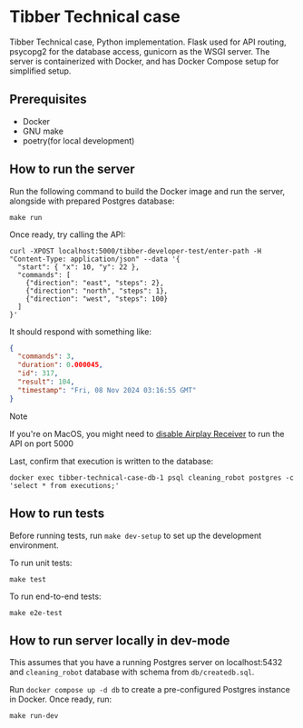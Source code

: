 # Tibber Technical case

Tibber Technical case, Python implementation.
Flask used for API routing, psycopg2 for the database access, gunicorn as the WSGI server.
The server is containerized with Docker, and has Docker Compose setup for simplified setup.

## Prerequisites

* Docker
* GNU make
* poetry(for local development)

## How to run the server

Run the following command to build the Docker image and run the server, alongside with prepared Postgres database:

```shell
make run
```

Once ready, try calling the API:

```shell
curl -XPOST localhost:5000/tibber-developer-test/enter-path -H "Content-Type: application/json" --data '{
  "start": { "x": 10, "y": 22 },
  "commands": [
    {"direction": "east", "steps": 2},
    {"direction": "north", "steps": 1},
    {"direction": "west", "steps": 100}
  ]
}'
```

It should respond with something like:

```json
{
  "commands": 3,
  "duration": 0.000045,
  "id": 317,
  "result": 104,
  "timestamp": "Fri, 08 Nov 2024 03:16:55 GMT"
}
```

> [!NOTE]  
> If you're on MacOS, you might need to [disable Airplay Receiver](https://medium.com/@inspiremeashish/port-5000-already-in-use-macos-sonama-issue-69d0adc09157) to run the API on port 5000  

Last, confirm that execution is written to the database:

```shell
docker exec tibber-technical-case-db-1 psql cleaning_robot postgres -c 'select * from executions;'
```

## How to run tests

Before running tests, run `make dev-setup` to set up the development environment.

To run unit tests:

```shell
make test
```

To run end-to-end tests:

```shell
make e2e-test
```

## How to run server locally in dev-mode

This assumes that you have a running Postgres server on localhost:5432 and
`cleaning_robot` database with schema from `db/createdb.sql`.

Run `docker compose up -d db` to create a pre-configured Postgres instance in Docker.
Once ready, run:

```shell
make run-dev
```

